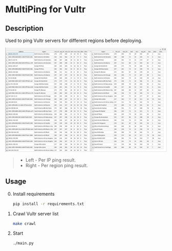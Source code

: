 # MultiPing for Vultr

## Description

Used to ping Vultr servers for different regions before deploying.

![screenshot](assets/screenshot.png)

> - Left - Per IP ping result.
> - Right - Per region ping result.

## Usage


0. Install requirements
    ```bash
    pip install -r requirements.txt
    ```
1. Crawl Vultr server list
    ```bash
    make crawl
    ```
2. Start
    ```bash
    ./main.py
    ``````